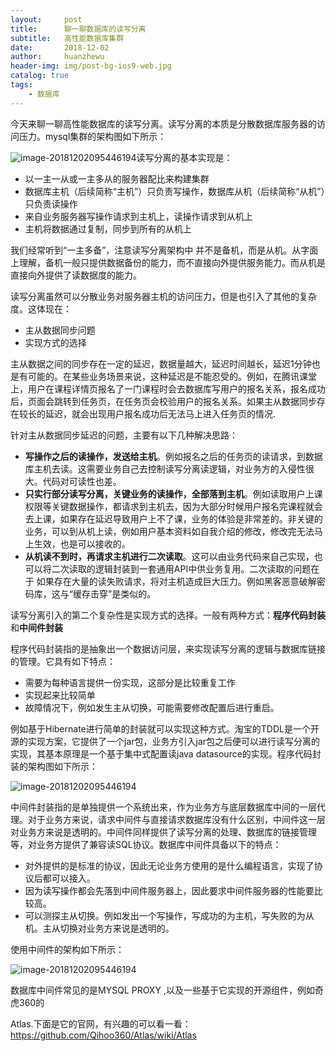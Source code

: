 ```yaml
---
layout:     post
title:      聊一聊数据库的读写分离
subtitle:   高性能数据库集群
date:       2018-12-02
author:     huanzhewu
header-img: img/post-bg-ios9-web.jpg
catalog: true
tags:
    - 数据库
---
```




今天来聊一聊高性能数据库的读写分离。读写分离的本质是分散数据库服务器的访问压力。mysql集群的架构图如下所示：

![image-20181202095446194](http://pj05m6t8l.bkt.clouddn.com/3_0.png)读写分离的基本实现是：

- 以一主一从或一主多从的服务器配比来构建集群
- 数据库主机（后续简称“主机”）只负责写操作，数据库从机（后续简称“从机”）只负责读操作
- 来自业务服务器写操作请求到主机上，读操作请求到从机上
- 主机将数据通过复制，同步到所有的从机上

我们经常听到“一主多备”，注意读写分离架构中 并不是备机，而是从机。从字面上理解，备机一般只提供数据备份的能力，而不直接向外提供服务能力。而从机是直接向外提供了读数据度的能力。

读写分离虽然可以分散业务对服务器主机的访问压力，但是也引入了其他的复杂度。这体现在：

- 主从数据同步问题
- 实现方式的选择

主从数据之间的同步存在一定的延迟，数据量越大，延迟时间越长，延迟1分钟也是有可能的。在某些业务场景来说，这种延迟是不能忍受的。例如，在腾讯课堂上，用户在课程详情页报名了一门课程时会去数据库写用户的报名关系，报名成功后，页面会跳转到任务页，在任务页会校验用户的报名关系。如果主从数据同步存在较长的延迟，就会出现用户报名成功后无法马上进入任务页的情况.

针对主从数据同步延迟的问题，主要有以下几种解决思路：

- **写操作之后的读操作，发送给主机**。例如报名之后的任务页的读请求，到数据库主机去读。这需要业务自己去控制读写分离读逻辑，对业务方的入侵性很大。代码对可读性也差。
- **只实行部分读写分离，关键业务的读操作，全部落到主机**。例如读取用户上课权限等关键数据操作，都请求到主机去，因为大部分时候用户报名完课程就会去上课，如果存在延迟导致用户上不了课，业务的体验是非常差的。非关键的业务，可以到从机上读，例如用户基本资料如自我介绍的修改，修改完无法马上生效，也是可以接收的。
- **从机读不到时，再请求主机进行二次读取**。这可以由业务代码来自己实现，也可以将二次读取的逻辑封装到一套通用API中供业务复用。二次读取的问题在于 如果存在大量的读失败请求，将对主机造成巨大压力。例如黑客恶意破解密码库，这与“缓存击穿”是类似的。

读写分离引入的第二个复杂性是实现方式的选择。一般有两种方式：**程序代码封装**和**中间件封装**

程序代码封装指的是抽象出一个数据访问层，来实现读写分离的逻辑与数据库链接的管理。它具有如下特点：

- 需要为每种语言提供一份实现，这部分是比较重复工作
- 实现起来比较简单
- 故障情况下，例如发生主从切换，可能需要修改配置后进行重启。

例如基于Hibernate进行简单的封装就可以实现这种方式。淘宝的TDDL是一个开源的实现方案，它提供了一个jar包，业务方引入jar包之后便可以进行读写分离的实现，其基本原理是一个基于集中式配置读java datasource的实现。程序代码封装的架构图如下所示：

![image-20181202095446194](http://pj05m6t8l.bkt.clouddn.com/3_1.png)



中间件封装指的是单独提供一个系统出来，作为业务方与底层数据库中间的一层代理。对于业务方来说，请求中间件与直接请求数据库没有什么区别，中间件这一层对业务方来说是透明的。中间件同样提供了读写分离的处理、数据库的链接管理等，对业务方提供了兼容读SQL协议。数据库中间件具备以下的特点：

- 对外提供的是标准的协议，因此无论业务方使用的是什么编程语言，实现了协议后都可以接入。
- 因为读写操作都会先落到中间件服务器上，因此要求中间件服务器的性能要比较高。
- 可以测探主从切换。例如发出一个写操作，写成功的为主机，写失败的为从机。主从切换对业务方来说是透明的。

使用中间件的架构如下所示：

![image-20181202095446194](http://pj05m6t8l.bkt.clouddn.com/3_2.png)



数据库中间件常见的是MYSQL PROXY ,以及一些基于它实现的开源组件，例如奇虎360的

Atlas.下面是它的官网，有兴趣的可以看一看：https://github.com/Qihoo360/Atlas/wiki/Atlas

